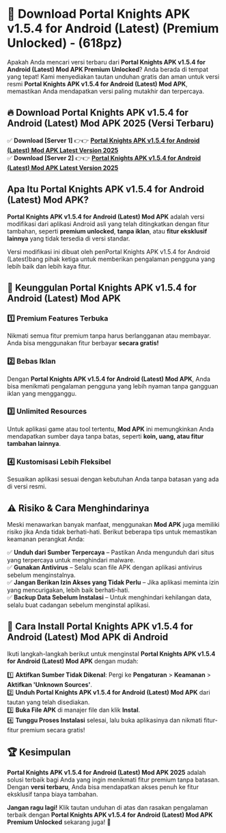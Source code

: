 

# 🎯 Download Portal Knights APK v1.5.4 for Android (Latest) (Premium Unlocked) -  (618pz) 

Apakah Anda mencari versi terbaru dari **Portal Knights APK v1.5.4 for Android (Latest) Mod APK Premium Unlocked**? Anda berada di tempat yang tepat! Kami menyediakan tautan unduhan gratis dan aman untuk versi resmi **Portal Knights APK v1.5.4 for Android (Latest) Mod APK**, memastikan Anda mendapatkan versi paling mutakhir dan terpercaya.

## 🔥 Download Portal Knights APK v1.5.4 for Android (Latest) Mod APK 2025 (Versi Terbaru)

✅ **Download [Server 1]** 👉👉 [**Portal Knights APK v1.5.4 for Android (Latest) Mod APK Latest Version 2025**](https://apkcomod.com?title=Portal_Knights_APK_v1.5.4_for_Android_(Latest))  
✅ **Download [Server 2]** 👉👉 [**Portal Knights APK v1.5.4 for Android (Latest) Mod APK Latest Version 2025**](https://apkcomod.com?title=Portal_Knights_APK_v1.5.4_for_Android_(Latest))  

## Apa Itu Portal Knights APK v1.5.4 for Android (Latest) Mod APK?

**Portal Knights APK v1.5.4 for Android (Latest) Mod APK** adalah versi modifikasi dari aplikasi Android asli yang telah ditingkatkan dengan fitur tambahan, seperti **premium unlocked**, **tanpa iklan**, atau **fitur eksklusif lainnya** yang tidak tersedia di versi standar.

Versi modifikasi ini dibuat oleh penPortal Knights APK v1.5.4 for Android (Latest)bang pihak ketiga untuk memberikan pengalaman pengguna yang lebih baik dan lebih kaya fitur.

## 🎯 Keunggulan Portal Knights APK v1.5.4 for Android (Latest) Mod APK

### 1️⃣ Premium Features Terbuka
Nikmati semua fitur premium tanpa harus berlangganan atau membayar. Anda bisa menggunakan fitur berbayar **secara gratis!**

### 2️⃣ Bebas Iklan
Dengan **Portal Knights APK v1.5.4 for Android (Latest) Mod APK**, Anda bisa menikmati pengalaman pengguna yang lebih nyaman tanpa gangguan iklan yang mengganggu.

### 3️⃣ Unlimited Resources
Untuk aplikasi game atau tool tertentu, **Mod APK** ini memungkinkan Anda mendapatkan sumber daya tanpa batas, seperti **koin, uang, atau fitur tambahan lainnya**.

### 4️⃣ Kustomisasi Lebih Fleksibel
Sesuaikan aplikasi sesuai dengan kebutuhan Anda tanpa batasan yang ada di versi resmi.

## ⚠️ Risiko & Cara Menghindarinya

Meski menawarkan banyak manfaat, menggunakan **Mod APK** juga memiliki risiko jika Anda tidak berhati-hati. Berikut beberapa tips untuk memastikan keamanan perangkat Anda:

✅ **Unduh dari Sumber Terpercaya** – Pastikan Anda mengunduh dari situs yang terpercaya untuk menghindari malware.  
✅ **Gunakan Antivirus** – Selalu scan file APK dengan aplikasi antivirus sebelum menginstalnya.  
✅ **Jangan Berikan Izin Akses yang Tidak Perlu** – Jika aplikasi meminta izin yang mencurigakan, lebih baik berhati-hati.  
✅ **Backup Data Sebelum Instalasi** – Untuk menghindari kehilangan data, selalu buat cadangan sebelum menginstal aplikasi.

## 📌 Cara Install Portal Knights APK v1.5.4 for Android (Latest) Mod APK di Android

Ikuti langkah-langkah berikut untuk menginstal **Portal Knights APK v1.5.4 for Android (Latest) Mod APK** dengan mudah:

1️⃣ **Aktifkan Sumber Tidak Dikenal**: Pergi ke **Pengaturan** > **Keamanan** > **Aktifkan 'Unknown Sources'**.  
2️⃣ **Unduh Portal Knights APK v1.5.4 for Android (Latest) Mod APK** dari tautan yang telah disediakan.  
3️⃣ **Buka File APK** di manajer file dan klik **Instal**.  
4️⃣ **Tunggu Proses Instalasi** selesai, lalu buka aplikasinya dan nikmati fitur-fitur premium secara gratis!

## 🏆 Kesimpulan

**Portal Knights APK v1.5.4 for Android (Latest) Mod APK 2025** adalah solusi terbaik bagi Anda yang ingin menikmati fitur premium tanpa batasan. Dengan **versi terbaru**, Anda bisa mendapatkan akses penuh ke fitur eksklusif tanpa biaya tambahan.

**Jangan ragu lagi!** Klik tautan unduhan di atas dan rasakan pengalaman terbaik dengan **Portal Knights APK v1.5.4 for Android (Latest) Mod APK Premium Unlocked** sekarang juga! 🚀

